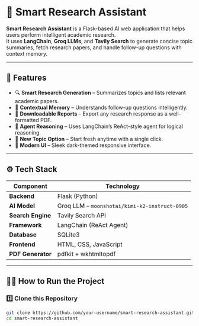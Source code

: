 # 🧠 Smart Research Assistant

**Smart Research Assistant** is a Flask-based AI web application that helps users perform intelligent academic research.  
It uses **LangChain**, **Groq LLMs**, and **Tavily Search** to generate concise topic summaries, fetch research papers, and handle follow-up questions with context memory.

---

## 🚀 Features

- 🔍 **Smart Research Generation** – Summarizes topics and lists relevant academic papers.
- 💬 **Contextual Memory** – Understands follow-up questions intelligently.
- 🧾 **Downloadable Reports** – Export any research response as a well-formatted PDF.
- 🧠 **Agent Reasoning** – Uses LangChain’s ReAct-style agent for logical reasoning.
- 🧹 **New Topic Option** – Start fresh anytime with a single click.
- 🎨 **Modern UI** – Sleek dark-themed responsive interface.

---

## ⚙️ Tech Stack

| Component | Technology |
|------------|-------------|
| **Backend** | Flask (Python) |
| **AI Model** | Groq LLM – `moonshotai/kimi-k2-instruct-0905` |
| **Search Engine** | Tavily Search API |
| **Framework** | LangChain (ReAct Agent) |
| **Database** | SQLite3 |
| **Frontend** | HTML, CSS, JavaScript |
| **PDF Generator** | pdfkit + wkhtmltopdf |

---

## 🧑‍💻 How to Run the Project

### 1️⃣ Clone this Repository
```bash
git clone https://github.com/your-username/smart-research-assistant.git
cd smart-research-assistant
